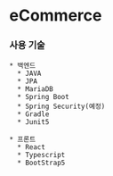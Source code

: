 # eCommerce

### 사용 기술

    * 백엔드
      * JAVA
      * JPA
      * MariaDB
      * Spring Boot
      * Spring Security(예정)
      * Gradle
      * Junit5
    
    * 프론트
      * React
      * Typescript
      * BootStrap5